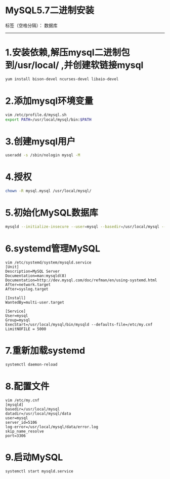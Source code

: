 # MySQL5.7二进制安装

标签（空格分隔）： 数据库

---

# 1.安装依赖,解压mysql二进制包到/usr/local/ ,并创建软链接mysql

```bash
yum install bison-devel ncurses-devel libaio-devel
```

# 2.添加mysql环境变量

```bash
vim /etc/profile.d/mysql.sh
export PATH=/usr/local/mysql/bin:$PATH
```

# 3.创建mysql用户

```bash
useradd -s /sbin/nologin mysql -M
```

# 4.授权

```bash
chown -R mysql.mysql /usr/local/mysql/
```

# 5.初始化MySQL数据库

```bash
mysqld --initialize-insecure --user=mysql --basedir=/usr/local/mysql --datadir=/usr/local/mysql/data
```

# 6.systemd管理MySQL

```vim
vim /etc/systemd/system/mysqld.service
[Unit]
Description=MySQL Server
Documentation=man:mysqld(8)
Documentation=http://dev.mysql.com/doc/refman/en/using-systemd.html
After=network.target
After=syslog.target

[Install]
WantedBy=multi-user.target

[Service]
User=mysql
Group=mysql
ExecStart=/usr/local/mysql/bin/mysqld --defaults-file=/etc/my.cnf
LimitNOFILE = 5000
```

# 7.重新加载systemd

```bash
systemctl daemon-reload
```

# 8.配置文件

```vim
vim /etc/my.cnf
[mysqld]
basedir=/usr/local/mysql
datadir=/usr/local/mysql/data
user=mysql
server_id=5106
log-error=/usr/local/mysql/data/error.log
skip_name_resolve
port=3306
```

# 9.启动MySQL

```bash
systemctl start mysqld.service
```

